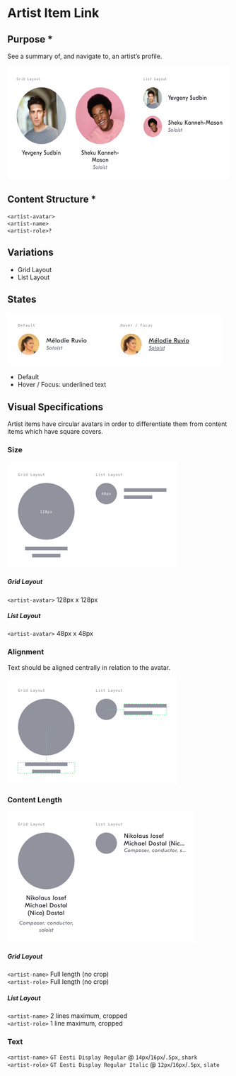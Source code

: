 # Artist Item Link
## Purpose *
See a summary of, and navigate to, an artist’s profile.

<img src="example.jpg" width="576" height="256" />

## Content Structure *
```
<artist-avatar>
<artist-name>
<artist-role>?
```

## Variations
- Grid Layout
- List Layout

## States

<img src="states.jpg" width="488" height="120" />

- Default
- Hover / Focus: underlined text

## Visual Specifications
Artist items have circular avatars in order to differentiate them from content items which have square covers.

### Size

<img src="visual__size.jpg" width="384" height="240" />

##### Grid Layout
`<artist-avatar>` 128px x 128px

##### List Layout
`<artist-avatar>` 48px x 48px

### Alignment
Text should be aligned centrally in relation to the avatar.

<img src="visual__alignment.jpg" width="384" height="240" />

### Content Length
<img src="visual__content-length.jpg" width="424" height="296" />  

##### Grid Layout
`<artist-name>` Full length (no crop)  
`<artist-role>` Full length (no crop)
##### List Layout
`<artist-name>` 2 lines maximum, cropped  
`<artist-role>` 1 line maximum, cropped

### Text
`<artist-name>` `GT Eesti Display Regular` @ `14px`/`16px`/`.5px`, `shark`  
`<artist-role>` `GT Eesti Display Regular Italic` @ `12px`/`16px`/`.5px`, `slate`

<!--
## Usage Specifications
*Where and how should this pattern be used in an interface?*
-->
